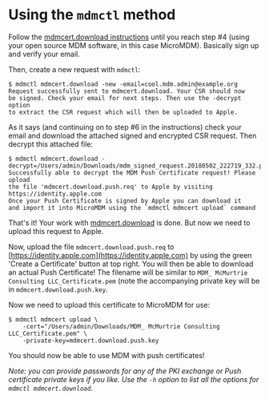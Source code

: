# Using the `mdmctl` method

Follow the [mdmcert.download instructions](https://mdmcert.download/instructions) until you reach step #4 (using your open source MDM software, in this case MicroMDM). Basically sign up and verify your email.

Then, create a new request with `mdmctl`:

```shell
$ mdmctl mdmcert.download -new -email=cool.mdm.admin@example.org
Request successfully sent to mdmcert.download. Your CSR should now
be signed. Check your email for next steps. Then use the -decrypt option
to extract the CSR request which will then be uploaded to Apple.
```

As it says (and continuing on to step #6 in the instructions) check your email and download the attached signed and encrypted CSR request. Then decrypt this attached file:

```shell
$ mdmctl mdmcert.download -decrypt=/Users/admin/Downloads/mdm_signed_request.20180502_222719_332.plist.b64.p7
Successfully able to decrypt the MDM Push Certificate request! Please upload
the file 'mdmcert.download.push.req' to Apple by visiting https://identity.apple.com
Once your Push Certificate is signed by Apple you can download it
and import it into MicroMDM using the `mdmctl mdmcert upload` command
```

That's it! Your work with [mdmcert.download](https://mdmcert.download) is done. But now we need to upload this request to Apple.

Now, upload the file `mdmcert.download.push.req` to [https://identity.apple.com](https://identity.apple.com) by using the green 'Create a Certificate' button at top right. You will then be able to download an actual Push Certificate! The filename will be similar to `MDM_ McMurtrie Consulting LLC_Certificate.pem` (note the accompanying private key will be in `mdmcert.download.push.key`.

Now we need to upload this certificate to MicroMDM for use:

```shell
$ mdmctl mdmcert upload \
    -cert="/Users/admin/Downloads/MDM_ McMurtrie Consulting LLC_Certificate.pem" \
    -private-key=mdmcert.download.push.key
```

You should now be able to use MDM with push certificates!

_Note: you can provide passwords for any of the PKI exchange or Push certificate private keys if you like. Use the `-h` option to list all the options for `mdmctl mdmcert.download`_.
